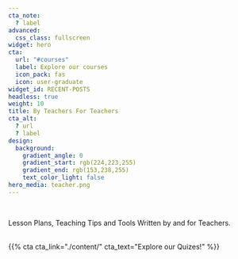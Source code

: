 ```yaml
---
cta_note:
  ? label
advanced:
  css_class: fullscreen
widget: hero
cta:
  url: "#courses"
  label: Explore our courses
  icon_pack: fas
  icon: user-graduate
widget_id: RECENT-POSTS
headless: true
weight: 10
title: By Teachers For Teachers
cta_alt:
  ? url
  ? label
design:
  background:
    gradient_angle: 0
    gradient_start: rgb(224,223,255)
    gradient_end: rgb(153,238,255)
    text_color_light: false
hero_media: teacher.png
---
```

<br>

Lesson Plans, Teaching Tips and Tools Written by and for Teachers.

<br>
{{% cta cta_link="./content/" cta_text="Explore our Quizes!" %}}